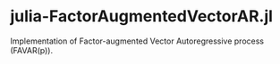 # julia-FactorAugmentedVectorAR.jl
Implementation of Factor-augmented Vector Autoregressive process (FAVAR(p)).
